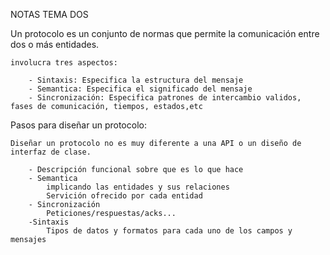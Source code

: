 NOTAS TEMA DOS 

Un protocolo es un conjunto de normas que permite la comunicación entre dos o más entidades.

    involucra tres aspectos:

        - Sintaxis: Especifica la estructura del mensaje
        - Semantica: Especifica el significado del mensaje
        - Sincronización: Especifica patrones de intercambio validos, fases de comunicación, tiempos, estados,etc


Pasos para diseñar un protocolo:

    Diseñar un protocolo no es muy diferente a una API o un diseño de interfaz de clase.

        - Descripción funcional sobre que es lo que hace
        - Semantica
            implicando las entidades y sus relaciones
            Servición ofrecido por cada entidad
        - Sincronización
            Peticiones/respuestas/acks...
        -Sintaxis
            Tipos de datos y formatos para cada uno de los campos y mensajes